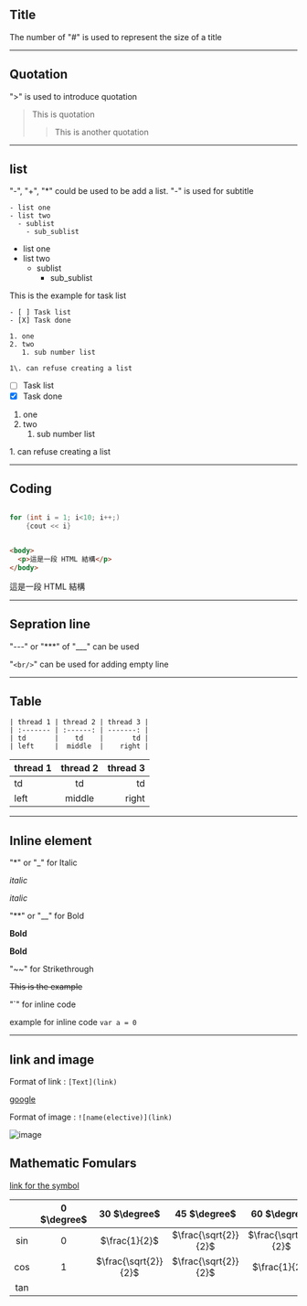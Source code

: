 ## Title 

The number of "#" is used to represent the size of a title 

---

## Quotation 

">" is used to introduce quotation

>This is quotation 
>>This is another quotation

---

## list

"-", "+", "*" could be used to be add a list.
"-" is used for subtitle

```
- list one
- list two
  - sublist
    - sub_sublist
```

- list one
- list two
  - sublist
    - sub_sublist

This is the example for task list 

```
- [ ] Task list
- [X] Task done

1. one 
2. two
   1. sub number list

1\. can refuse creating a list
```

- [ ] Task list
- [X] Task done

1. one 
2. two
   1. sub number list

1\. can refuse creating a list

---

## Coding


```cpp

for (int i = 1; i<10; i++;)
    {cout << i}

```

```html

<body>
  <p>這是一段 HTML 結構</p>
</body>

```

<body>
  <p>這是一段 HTML 結構</p>
</body>

---

## Sepration line

"---" or "***" of "___" can be used

"`<br/>`" can be used for adding empty line

--- 

## Table 
```
| thread 1 | thread 2 | thread 3 |
| :------- | :------: | -------: |
| td       |    td    |       td |
| left     |  middle  |    right |

```
| thread 1 | thread 2 | thread 3 |
| :------- | :------: | -------: |
| td       |    td    |       td |
| left     |  middle  |    right |


---

## Inline element

"*" or "_"  for Italic 

*italic*

_italic_

"**" or "__" for Bold

**Bold**

**Bold** 

"~~" for Strikethrough

~~This is the example~~

"`" for inline code

example for inline code `var a = 0`

--- 

## link and image

Format of link : `[Text](link)`

[google](https://www.google.com.hk)

Format of image : `![name(elective)](link)`

![image](D:\0_jeremy\sin.jfif)


## Mathematic Fomulars

[link for the symbol](https://csrgxtu.github.io/2015/03/20/Writing-Mathematic-Fomulars-in-Markdown/)

|        | 0 $\degree$ |  30 $\degree$  |     45 $\degree$      | 60 $\degree$ | 90 $\degree$ |
| :----: | :--------: | :-----------: | :------------------: | :---------: | :---------: |
| $\sin$ |     0      | $\frac{1}{2}$ | $\frac{\sqrt{2}}{2}$ |$\frac{\sqrt{2}}{2}$|1|
| $\cos$ |     1     | $\frac{\sqrt{2}}{2}$ | $\frac{\sqrt{2}}{2}$ |$\frac{1}{2}$| 0|
| $\tan$ |

